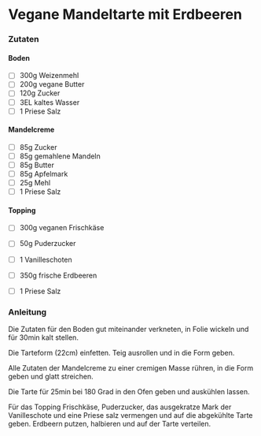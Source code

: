 # Vegane Mandeltarte mit Erdbeeren


### Zutaten

#### Boden
 - [ ] 300g Weizenmehl
 - [ ] 200g vegane Butter
 - [ ] 120g Zucker
 - [ ] 3EL kaltes Wasser
 - [ ] 1 Priese Salz

#### Mandelcreme
- [ ] 85g Zucker
- [ ] 85g gemahlene Mandeln
- [ ] 85g Butter
- [ ] 85g Apfelmark
- [ ] 25g Mehl
- [ ] 1 Priese Salz

#### Topping
- [ ] 300g veganen Frischkäse
- [ ] 50g Puderzucker
- [ ] 1 Vanilleschoten
- [ ] 350g frische Erdbeeren
- [ ] 1 Priese Salz

  
### Anleitung
Die Zutaten für den Boden gut miteinander verkneten, 
in Folie wickeln und für 30min kalt stellen.

Die Tarteform (22cm) einfetten. Teig ausrollen und in die Form geben.

Alle Zutaten der Mandelcreme zu einer cremigen Masse rühren, in die Form geben und glatt streichen.

Die Tarte für 25min bei 180 Grad in den Ofen geben und auskühlen lassen.

Für das Topping Frischkäse, Puderzucker, das ausgekratze Mark der Vanilleschote und eine Priese salz vermengen und auf die abgekühlte Tarte geben.
Erdbeern putzen, halbieren und auf der Tarte verteilen.